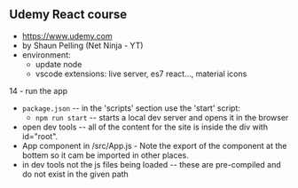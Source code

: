 ## Udemy React course
  - https://www.udemy.com
  - by Shaun Pelling (Net Ninja - YT)
  - environment:
    - update node
    - vscode extensions: live server, es7 react..., material icons

14 - run the app
  - `package.json` -- in the 'scripts' section use the 'start' script:
    - `npm run start` -- starts a local dev server and opens it in the browser
  - open dev tools -- all of the content for the site is inside the div with id="root".
  - App component in /src/App.js - Note the export of the component at the bottem so it cam be imported in other places.
  - in dev tools not the js files being loaded -- these are pre-compiled and do not exist in the given path

